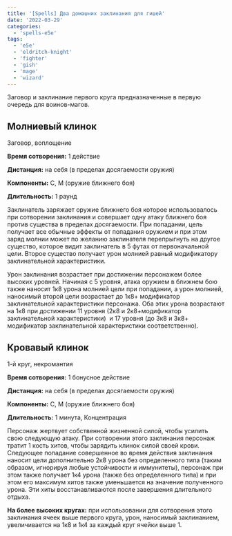 ```yaml
---
title: '[Spells] Два домашних заклинания для гишей'
date: '2022-03-29'
categories:
  - 'spells-e5e'
tags:
  - 'e5e'
  - 'eldritch-knight'
  - 'fighter'
  - 'gish'
  - 'mage'
  - 'wizard'
---
```


Заговор и заклинание первого круга предназначенные в первую очередь для воинов-магов.

## **Молниевый клинок**

Заговор, воплощение

**Время сотворения:** 1 действие

**Дистанция:** на себя (в пределах досягаемости оружия)

**Компоненты:** С, М (оружие ближнего боя)

**Длительность:** 1 раунд

Заклинатель заряжает оружие ближнего боя которое использовалось при сотворении заклинания и совершает одну атаку ближнего боя против существа в пределах досягаемости. При попадании, цель получает все обычные эффекты от попадания оружием и при этом заряд молнии может по желанию заклинателя перепрыгнуть на другое существо, которое видит заклинатель в 5 футах от первоначальной цели. Второе существо получает урон молнией равный модификатору заклинательной характеристики.

Урон заклинания возрастает при достижении персонажем более высоких уровней. Начиная с 5 уровня, атака оружием в ближнем бою также наносит 1к8 урона молнией цели при попадании, а урон молнией, наносимый второй цели возрастает до 1к8+ модификатор заклинательной характеристики персонажа. Оба этих урона возрастают на 1к8 при достижении 11 уровня (2к8 и 2к8+модификатор заклинательной характеристики)  и 17 уровня (до 3к8 и 3к8+ модификатор заклинательной характеристики соответственно).

## Кровавый клинок

1-й круг, некромантия

**Время сотворения:** 1 бонусное действие

**Дистанция:** на себя (в пределах досягаемости оружия)

**Компоненты:** С, М (оружие ближнего боя)

**Длительность:** 1 минута, Концентрация

Персонаж жертвует собственной жизненной силой, чтобы усилить свою следующую атаку. При сотворении этого заклинания персонаж тратит 1 кость хитов, чтобы зарядить клинок силой своей крови. Следующее попадание совершенное во время действия заклинания наносит цели дополнительно 2к8 урона без определенного типа (таким образом, игнорируя любые устойчивости и иммунитеты), персонаж при этом также получает 1к4 урона (также без определенного типа) и при этом его максимум хитов также уменьшается на эначение полученного урона. Эти хиты восстанавливаются после завершения длительного отдыха.

**На более высоких кругах:** при использовании для сотворения этого заклинания ячеек выше первого круга, урон, наносимый заклинанием, увеличивается на 1к8 и 1к4 за каждый круг ячейки выше 1.
